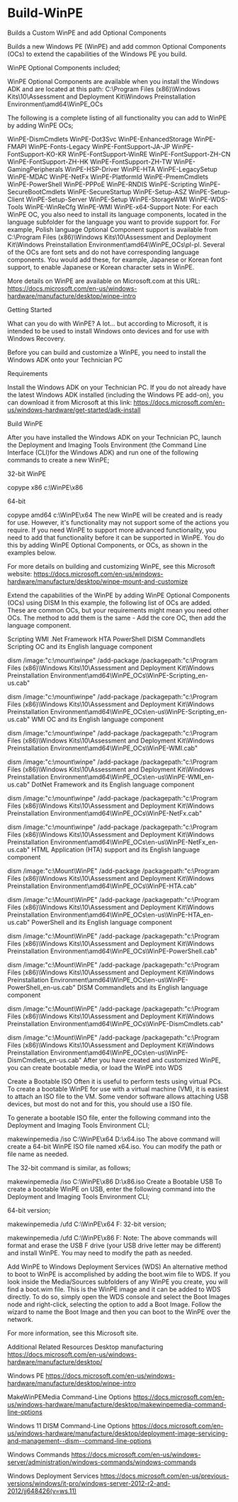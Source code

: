 # Build-WinPE
Builds a Custom WinPE and add Optional Components

Builds a new Windows PE (WinPE) and add common Optional Components (OCs) to extend the capabilities of the Windows PE you build.

WinPE Optional Components included;

WinPE Optional Components are available when you install the Windows ADK and are located at this path: C:\Program Files (x86)\Windows Kits\10\Assessment and Deployment Kit\Windows Preinstallation Environment\amd64\WinPE_OCs

The following is a complete listing of all functionality you can add to WinPE by adding WinPE OCs;

WinPE-DismCmdlets
WinPE-Dot3Svc
WinPE-EnhancedStorage
WinPE-FMAPI
WinPE-Fonts-Legacy
WinPE-FontSupport-JA-JP
WinPE-FontSupport-KO-KR
WinPE-FontSupport-WinRE
WinPE-FontSupport-ZH-CN
WinPE-FontSupport-ZH-HK
WinPE-FontSupport-ZH-TW
WinPE-GamingPeripherals
WinPE-HSP-Driver
WinPE-HTA
WinPE-LegacySetup
WinPE-MDAC
WinPE-NetFx
WinPE-PlatformId
WinPE-PmemCmdlets
WinPE-PowerShell
WinPE-PPPoE
WinPE-RNDIS
WinPE-Scripting
WinPE-SecureBootCmdlets
WinPE-SecureStartup
WinPE-Setup-ASZ
WinPE-Setup-Client
WinPE-Setup-Server
WinPE-Setup
WinPE-StorageWMI
WinPE-WDS-Tools
WinPE-WinReCfg
WinPE-WMI
WinPE-x64-Support
Note: For each WinPE OC, you also need to install its language components, located in the language subfolder for the language you want to provide support for. For example, Polish language Optional Component support is available from C:\Program Files (x86)\Windows Kits\10\Assessment and Deployment Kit\Windows Preinstallation Environment\amd64\WinPE_OCs\pl-pl. Several of the OCs are font sets and do not have corresponding language components. You would add these, for example, Japanese or Korean font support, to enable Japanese or Korean character sets in WinPE.

More details on WinPE are available on Microsoft.com at this URL: https://docs.microsoft.com/en-us/windows-hardware/manufacture/desktop/winpe-intro

Getting Started

What can you do with WinPE? A lot... but according to Microsoft, it is intended to be used to install Windows onto devices and for use with Windows Recovery.

Before you can build and customize a WinPE, you need to install the Windows ADK onto your Technician PC

Requirements

Install the Windows ADK on your Technician PC. If you do not already have the latest Windows ADK installed (including the Windows PE add-on), you can download it from Microsoft at this link: https://docs.microsoft.com/en-us/windows-hardware/get-started/adk-install

Build WinPE

After you have installed the Windows ADK on your Technician PC, launch the Deployment and Imaging Tools Environment (the Command Line Interface (CLI)for the Windows ADK) and run one of the following commands to create a new WinPE;

32-bit WinPE

copype x86 c:\WinPE\x86

64-bit

copype amd64 c:\WinPE\x64
The new WinPE will be created and is ready for use. However, it's functionality may not support some of the actions you require. If you need WinPE to support more advanced functionality, you need to add that functionality before it can be supported in WinPE. You do this by adding WinPE Optional Components, or OCs, as shown in the examples below.

For more details on building and customizing WinPE, see this Microsoft website: https://docs.microsoft.com/en-us/windows-hardware/manufacture/desktop/winpe-mount-and-customize

Extend the capabilities of the WinPE by adding WinPE Optional Components (OCs) using DISM
In this example, the following list of OCs are added. These are common OCs, but your requirements might mean you need other OCs. The method to add them is the same - Add the core OC, then add the language component.

Scripting
WMI
.Net Framework
HTA
PowerShell
DISM Commandlets
Scripting OC and its English language component

dism /image:"c:\mount\winpe" /add-package /packagepath:"c:\Program Files (x86)\Windows Kits\10\Assessment and Deployment Kit\Windows Preinstallation Environment\amd64\WinPE_OCs\WinPE-Scripting_en-us.cab"

dism /image:"c:\mount\winpe" /add-package /packagepath:"c:\Program Files (x86)\Windows Kits\10\Assessment and Deployment Kit\Windows Preinstallation Environment\amd64\WinPE_OCs\en-us\WinPE-Scripting_en-us.cab"
WMI OC and its English language component

dism /image:"c:\mount\winpe" /add-package /packagepath:"c:\Program Files (x86)\Windows Kits\10\Assessment and Deployment Kit\Windows Preinstallation Environment\amd64\WinPE_OCs\WinPE-WMI.cab"

dism /image:"c:\mount\winpe" /add-package /packagepath:"c:\Program Files (x86)\Windows Kits\10\Assessment and Deployment Kit\Windows Preinstallation Environment\amd64\WinPE_OCs\en-us\WinPE-WMI_en-us.cab"
DotNet Framework and its English language component

dism /image:"c:\mount\winpe" /add-package /packagepath:"c:\Program Files (x86)\Windows Kits\10\Assessment and Deployment Kit\Windows Preinstallation Environment\amd64\WinPE_OCs\WinPE-NetFx.cab"

dism /image:"c:\mount\winpe" /add-package /packagepath:"c:\Program Files (x86)\Windows Kits\10\Assessment and Deployment Kit\Windows Preinstallation Environment\amd64\WinPE_OCs\en-us\WinPE-NetFx_en-us.cab"
HTML Application (HTA) support and its English language component

dism /image:"c:\Mount\WinPE" /add-package /packagepath:"c:\Program Files (x86)\Windows Kits\10\Assessment and Deployment Kit\Windows Preinstallation Environment\amd64\WinPE_OCs\WinPE-HTA.cab"

dism /image:"c:\Mount\WinPE" /add-package /packagepath:"c:\Program Files (x86)\Windows Kits\10\Assessment and Deployment Kit\Windows Preinstallation Environment\amd64\WinPE_OCs\en-us\WinPE-HTA_en-us.cab"
PowerShell and its English language component

dism /image:"c:\Mount\WinPE" /add-package /packagepath:"c:\Program Files (x86)\Windows Kits\10\Assessment and Deployment Kit\Windows Preinstallation Environment\amd64\WinPE_OCs\WinPE-PowerShell.cab"

dism /image:"c:\Mount\WinPE" /add-package /packagepath:"c:\Program Files (x86)\Windows Kits\10\Assessment and Deployment Kit\Windows Preinstallation Environment\amd64\WinPE_OCs\en-us\WinPE-PowerShell_en-us.cab"
DISM Commandlets and its English language component

dism /image:"c:\Mount\WinPE" /add-package /packagepath:"c:\Program Files (x86)\Windows Kits\10\Assessment and Deployment Kit\Windows Preinstallation Environment\amd64\WinPE_OCs\WinPE-DismCmdlets.cab"

dism /image:"c:\Mount\WinPE" /add-package /packagepath:"c:\Program Files (x86)\Windows Kits\10\Assessment and Deployment Kit\Windows Preinstallation Environment\amd64\WinPE_OCs\en-us\WinPE-DismCmdlets_en-us.cab"
After you have created and customized WinPE, you can create bootable media, or load the WinPE into WDS

Create a Bootable ISO
Often it is useful to perform tests using virtual PCs. To create a bootable WinPE for use with a virtual machine (VM), it is easiest to attach an ISO file to the VM. Some vendor software allows attaching USB devices, but most do not and for this, you should use a ISO file.

To generate a bootable ISO file, enter the following command into the Deployment and Imaging Tools Environment CLI;

makewinpemedia /iso C:\WinPE\x64 D:\x64.iso
The above command will create a 64-bit WinPE ISO file named x64.iso. You can modify the path or file name as needed.

The 32-bit command is similar, as follows;

makewinpemedia /iso C:\WinPE\x86 D:\x86.iso
Create a Bootable USB
To create a bootable WinPE on USB, enter the following command into the Deployment and Imaging Tools Environment CLI;

64-bit version;

makewinpemedia /ufd C:\WinPE\x64 F:
32-bit version;

makewinpemedia /ufd C:\WinPE\x86 F:
Note: The above commands will format and erase the USB F drive (your USB drive letter may be different) and install WinPE. You may need to modify the path as needed.

Add WinPE to Windows Deployment Services (WDS)
An alternative method to boot to WinPE is accomplished by adding the boot.wim file to WDS. If you look inside the Media/Sources subfolders of any WinPE you create, you will find a boot.wim file. This is the WinPE image and it can be added to WDS directly. To do so, simply open the WDS console and select the Boot Images node and right-click, selecting the option to add a Boot Image. Follow the wizard to name the Boot Image and then you can boot to the WinPE over the network.

For more information, see this Microsoft site.

Additional Related Resources
Desktop manufacturing https://docs.microsoft.com/en-us/windows-hardware/manufacture/desktop/

Windows PE https://docs.microsoft.com/en-us/windows-hardware/manufacture/desktop/winpe-intro

MakeWinPEMedia Command-Line Options https://docs.microsoft.com/en-us/windows-hardware/manufacture/desktop/makewinpemedia-command-line-options

Windows 11 DISM Command-Line Options https://docs.microsoft.com/en-us/windows-hardware/manufacture/desktop/deployment-image-servicing-and-management--dism--command-line-options

Windows Commands https://docs.microsoft.com/en-us/windows-server/administration/windows-commands/windows-commands

Windows Deployment Services https://docs.microsoft.com/en-us/previous-versions/windows/it-pro/windows-server-2012-r2-and-2012/jj648426(v=ws.11)
